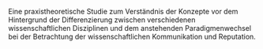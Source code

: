 Eine praxistheoretische Studie zum Verständnis der Konzepte vor dem Hintergrund der Differenzierung zwischen verschiedenen wissenschaftlichen Disziplinen und dem anstehenden Paradigmenwechsel bei der Betrachtung der wissenschaftlichen Kommunikation und Reputation.
